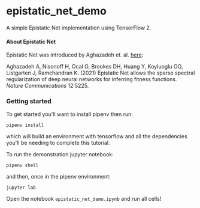 # epistatic_net_demo

A simple Epistatic Net implementation using TensorFlow 2.

#### About Epistatic Net

Epistatic Net was introduced by Aghazadeh et. al. [here](https://www.nature.com/articles/s41467-021-25371-3):

Aghazadeh A, Nisonoff H, Ocal O, Brookes DH, Huang Y, Koyluoglu OO, Listgarten J, Ramchandran K. (2021)
Epistatic Net allows the sparse spectral regularization of deep neural networks for inferring fitness functions.
*Nature Communications* 12:5225.

### Getting started

To get started you'll want to install pipenv then run:
```
pipenv install
```

which will build an environment with tensorflow and all the dependencies you'll be needing to complete this tutorial.

To run the demonstration jupyter notebook:

```
pipenv shell
```

and then, once in the pipenv environment:

```
jupyter lab
```

Open the notebook `epistatic_net_demo.ipynb` and run all cells!
